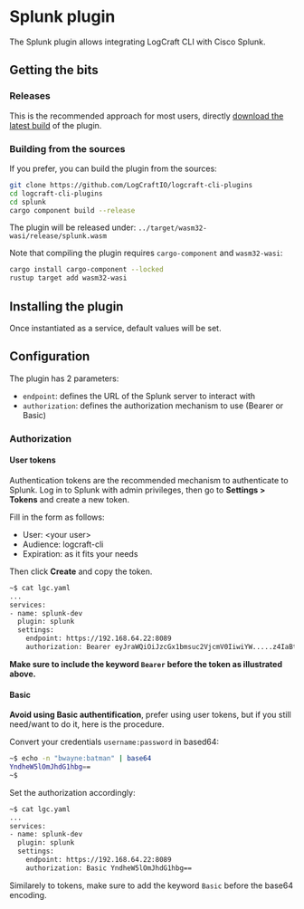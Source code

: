 # Splunk plugin

The Splunk plugin allows integrating LogCraft CLI with Cisco Splunk.


## Getting the bits

### Releases

This is the recommended approach for most users, directly [download the latest build](https://github.com/LogCraftIO/logcraft-cli-plugins/releases) of the plugin.

### Building from the sources

If you prefer, you can build the plugin from the sources:

```bash
git clone https://github.com/LogCraftIO/logcraft-cli-plugins
cd logcraft-cli-plugins
cd splunk
cargo component build --release
```

The plugin will be released under: `../target/wasm32-wasi/release/splunk.wasm`

Note that compiling the plugin requires `cargo-component` and `wasm32-wasi`:

```bash
cargo install cargo-component --locked
rustup target add wasm32-wasi
```

## Installing the plugin
Once instantiated as a service, default values will be set.

## Configuration

The plugin has 2 parameters:

- `endpoint`: defines the URL of the Splunk server to interact with
- `authorization`: defines the authorization mechanism to use (Bearer or Basic)

### Authorization

#### User tokens
Authentication tokens are the recommended mechanism to authenticate to Splunk.
Log in to Splunk with admin privileges, then go to **Settings > Tokens** and create a new token.

Fill in the form as follows:
- User: &lt;your user&gt;
- Audience: logcraft-cli
- Expiration: as it fits your needs

Then click **Create** and copy the token.


```bash
~$ cat lgc.yaml
...
services:
- name: splunk-dev
  plugin: splunk
  settings:
    endpoint: https://192.168.64.22:8089
    authorization: Bearer eyJraWQiOiJzcGx1bmsuc2VjcmV0IiwiYW.....z4IaBtAHPFg
```

**Make sure to include the keyword `Bearer` before the token as illustrated above.**

#### Basic

**Avoid using Basic authentification**, prefer using user tokens, but if you still need/want to do it, here is the procedure.

Convert your credentials `username:password` in based64:

```bash
~$ echo -n "bwayne:batman" | base64
YndheW5lOmJhdG1hbg==
~$
```

Set the authorization accordingly:

```bash
~$ cat lgc.yaml
...
services:
- name: splunk-dev
  plugin: splunk
  settings:
    endpoint: https://192.168.64.22:8089
    authorization: Basic YndheW5lOmJhdG1hbg==
```

Similarely to tokens, make sure to add the keyword `Basic` before the base64 encoding.